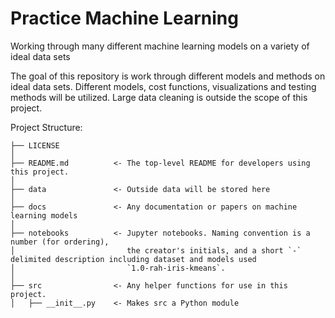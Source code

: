 # Practice Machine Learning 
Working through many different machine learning models on a variety of ideal data sets

The goal of this repository is work through different models and methods on ideal data sets. Different models, 
cost functions, visualizations and testing methods will be utilized. Large data cleaning is outside the scope of this
project.



Project Structure:

```
├── LICENSE
│
├── README.md          <- The top-level README for developers using this project.
│
├── data               <- Outside data will be stored here
│
├── docs               <- Any documentation or papers on machine learning models
│
├── notebooks          <- Jupyter notebooks. Naming convention is a number (for ordering),
│                         the creator's initials, and a short `-` delimited description including dataset and models used
│                         `1.0-rah-iris-kmeans`.
│
├── src                <- Any helper functions for use in this project.
│   ├── __init__.py    <- Makes src a Python module
```